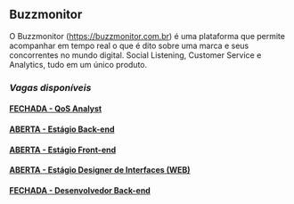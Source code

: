 ## Buzzmonitor
O Buzzmonitor (https://buzzmonitor.com.br) é uma plataforma que permite acompanhar em tempo real o que é dito sobre uma marca e seus concorrentes no mundo digital. Social Listening, Customer Service e Analytics, tudo em um único produto. 

### _Vagas disponíveis_

#### [FECHADA - QoS Analyst](https://github.com/elifebr/buzz-hire/blob/master/qos-anayst.md)
#### [ABERTA - Estágio Back-end](https://github.com/elifebr/buzz-hire/blob/master/java_backend_intern.md)
#### [ABERTA - Estágio Front-end](https://github.com/elifebr/buzz-hire/blob/master/front_end_intern.md)
#### [ABERTA - Estágio Designer de Interfaces (WEB)](https://github.com/elifebr/buzz-hire/blob/master/estagio-designer-interfaces-web.md)
#### [FECHADA - Desenvolvedor Back-end](https://github.com/elifebr/buzz-hire/blob/master/java_full_backend_developer.md)

